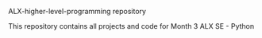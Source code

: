 ALX-higher-level-programming repository

This repository contains all projects and code for Month 3 ALX SE - Python
